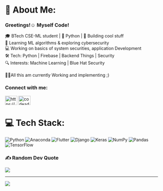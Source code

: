 # 💫 About Me:
<h3>Greetings!☺️ Myself Code!</h3>

🎓 BTech CSE-ML student | 🐍 Python | 🤖 Building cool stuff<br>🌱 Learning ML algorithms & exploring cybersecurity<br>💻 Working on basics of system securities, application Development<br>🛠️ Tech: Python | Firebase | Backend Things | Security<br>🔍 Interests: Machine Learning | Blue Hat Security <br><br>🧑‍💻All this am currently Working and implementing ;)<br>


<h3 align="left">Connect with me:</h3>
<p align="left">
<a href="https://linkedin.com/in/https://www.linkedin.com/in/om-chaudhari-code0909/" target="blank"><img align="center" src="https://raw.githubusercontent.com/rahuldkjain/github-profile-readme-generator/master/src/images/icons/Social/linked-in-alt.svg" alt="https://www.linkedin.com/in/om-chaudhari-code0909/" height="30" width="40" /></a>
<a href="https://discord.gg/UBXVM53nuA)" target="blank"><img align="center" src="https://raw.githubusercontent.com/rahuldkjain/github-profile-readme-generator/master/src/images/icons/Social/discord.svg" alt="codeadic09" height="30" width="40" /></a>
</p>

# 💻 Tech Stack:
![Python](https://img.shields.io/badge/python-3670A0?style=for-the-badge&logo=python&logoColor=ffdd54) ![Anaconda](https://img.shields.io/badge/Anaconda-%2344A833.svg?style=for-the-badge&logo=anaconda&logoColor=white) ![Flutter](https://img.shields.io/badge/Flutter-%2302569B.svg?style=for-the-badge&logo=Flutter&logoColor=white) ![Django](https://img.shields.io/badge/django-%23092E20.svg?style=for-the-badge&logo=django&logoColor=white) ![Keras](https://img.shields.io/badge/Keras-%23D00000.svg?style=for-the-badge&logo=Keras&logoColor=white) ![NumPy](https://img.shields.io/badge/numpy-%23013243.svg?style=for-the-badge&logo=numpy&logoColor=white) ![Pandas](https://img.shields.io/badge/pandas-%23150458.svg?style=for-the-badge&logo=pandas&logoColor=white) ![TensorFlow](https://img.shields.io/badge/TensorFlow-%23FF6F00.svg?style=for-the-badge&logo=TensorFlow&logoColor=white)

### ✍️ Random Dev Quote
![](https://quotes-github-readme.vercel.app/api?type=vetical&theme=radical)

---
[![](https://visitcount.itsvg.in/api?id=Codeadic09&icon=0&color=0)](https://visitcount.itsvg.in)

<!-- Proudly created with GPRM ( https://gprm.itsvg.in ) -->
